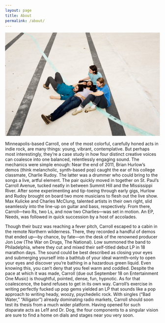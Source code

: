 ```yaml
---
layout: page
title: About
permalink: /about/
---
```


![/img/bio.jpg](/img/pool.jpg)

Minneapolis-based Carroll, one of the most colorful, carefully honed acts in indie rock, are many things: young, vibrant, contemplative. But perhaps most interestingly, they’re a case study in how four distinct creative voices can coalesce into one balanced, relentlessly engaging sound.
The mechanics were simple enough: Near the end of 2011, Brian Hurlow’s demos (think melancholic, synth-based pop) caught the ear of his college classmate, Charlie Rudoy. The latter was a drummer who could bring to the songs a live, artful element. The pair quickly moved in together on St. Paul’s Carroll Avenue, tucked neatly in between Summit Hill and the Mississippi River. After some experimenting and tip-toeing through early gigs, Hurlow and Rudoy brought on board two more musicians to flesh out the live show. Max Kulicke and Charles McClung, talented artists in their own right, slid seamlessly into the line-up on guitar and bass, respectively. From there, Carroll—two Rs, two Ls, and now two Charlies—was set in motion.
An EP, Needs, was followed in quick succession by a host of accolades.

Though their buzz was reaching a fever pitch, Carroll escaped to a cabin in the remote Northern wilderness. There, they recorded a handful of demos that ended up—by chance, by fate—on the desk of the renowned producer Jon Low (The War on Drugs, The National). Low summoned the band to Philadelphia, where they cut and mixed their self-titled debut LP in 18 marathon days. The sound could be best described as closing your eyes and submerging yourself into a bathtub of your ideal warmth–only to open your eyes and discover you’re bathing in a hazardous green liquid. Even knowing this, you can’t deny that you feel warm and coddled.
Despite the pace at which it was made, Carroll (due out September 18 on Entertainment One Music) is thoughtful, pointed, dense, fun, hypnotic. As for that coalescence, the band refuses to get in its own way. Carroll’s exercise in writing perfectly fucked up pop gems yielded an LP that sounds like a pop approach to writing heady, woozy, psychedelic rock. With singles (“Bad Water,” “Alligator”) already dominating radio markets, Carroll should soon test its thesis from a much wider platform. Having opened for such disparate acts as Le1f and Dr. Dog, the four components to a singular vision are sure to find a home on dials and stages near you very soon.
